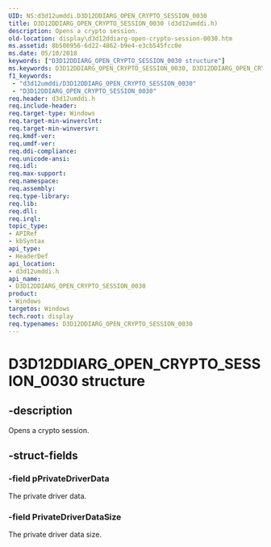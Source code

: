 ```yaml
---
UID: NS:d3d12umddi.D3D12DDIARG_OPEN_CRYPTO_SESSION_0030
title: D3D12DDIARG_OPEN_CRYPTO_SESSION_0030 (d3d12umddi.h)
description: Opens a crypto session.
old-location: display\d3d12ddiarg-open-crypto-session-0030.htm
ms.assetid: 8b500956-6d22-4862-b9e4-e3cb545fcc0e
ms.date: 05/10/2018
keywords: ["D3D12DDIARG_OPEN_CRYPTO_SESSION_0030 structure"]
ms.keywords: D3D12DDIARG_OPEN_CRYPTO_SESSION_0030, D3D12DDIARG_OPEN_CRYPTO_SESSION_0030 structure [Display Devices], d3d12umddi/D3D12DDIARG_OPEN_CRYPTO_SESSION_0030, display.d3d12ddiarg-open-crypto-session-0030
f1_keywords:
 - "d3d12umddi/D3D12DDIARG_OPEN_CRYPTO_SESSION_0030"
 - "D3D12DDIARG_OPEN_CRYPTO_SESSION_0030"
req.header: d3d12umddi.h
req.include-header: 
req.target-type: Windows
req.target-min-winverclnt: 
req.target-min-winversvr: 
req.kmdf-ver: 
req.umdf-ver: 
req.ddi-compliance: 
req.unicode-ansi: 
req.idl: 
req.max-support: 
req.namespace: 
req.assembly: 
req.type-library: 
req.lib: 
req.dll: 
req.irql: 
topic_type:
- APIRef
- kbSyntax
api_type:
- HeaderDef
api_location:
- d3d12umddi.h
api_name:
- D3D12DDIARG_OPEN_CRYPTO_SESSION_0030
product:
- Windows
targetos: Windows
tech.root: display
req.typenames: D3D12DDIARG_OPEN_CRYPTO_SESSION_0030
---
```


# D3D12DDIARG_OPEN_CRYPTO_SESSION_0030 structure


## -description


Opens a crypto session.


## -struct-fields




### -field pPrivateDriverData

The private driver data.


### -field PrivateDriverDataSize

The private driver data size.

